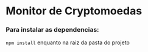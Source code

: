 # Monitor de Cryptomoedas

### Para instalar as dependencias:

``npm install`` enquanto na raiz da pasta do projeto
